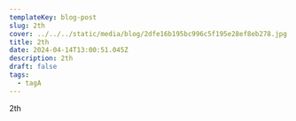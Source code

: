 ```yaml
---
templateKey: blog-post
slug: 2th
cover: ../../../static/media/blog/2dfe16b195bc996c5f195e28ef8eb278.jpg
title: 2th
date: 2024-04-14T13:00:51.045Z
description: 2th
draft: false
tags:
  - tagA
---
```

2th